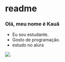 # readme
### Olá, meu nome é Kauã ###


- Eu sou estudante.
- Gosto de programação.
- estudo no alura





![.](https://tenor.com/pt-BR/view/neymar-sheozinho-gif-8795846103648563476)
